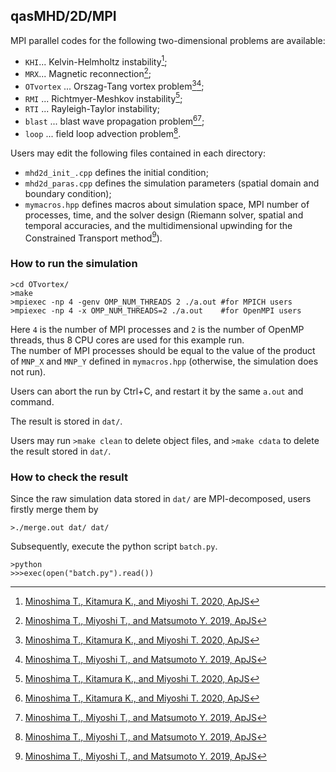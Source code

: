 ## qasMHD/2D/MPI
MPI parallel codes for the following two-dimensional problems are available:
- `KHI`... Kelvin-Helmholtz instability[^1];
- `MRX`... Magnetic reconnection[^2];
- `OTvortex` ... Orszag-Tang vortex problem[^1][^2];
- `RMI` ... Richtmyer-Meshkov instability[^1];
- `RTI` ... Rayleigh-Taylor instability;
- `blast` ... blast wave propagation problem[^1][^2];
- `loop` ... field loop advection problem[^2].

Users may edit the following files contained in each directory:
- `mhd2d_init_.cpp` defines the initial condition;
- `mhd2d_paras.cpp` defines the simulation parameters (spatial domain and boundary condition);
- `mymacros.hpp` defines macros about simulation space, MPI number of processes, time, and the solver design (Riemann solver, spatial and temporal accuracies, and the multidimensional upwinding for the Constrained Transport method[^2]).

### How to run the simulation
```
>cd OTvortex/
>make
>mpiexec -np 4 -genv OMP_NUM_THREADS 2 ./a.out #for MPICH users
>mpiexec -np 4 -x OMP_NUM_THREADS=2 ./a.out    #for OpenMPI users
```
Here `4` is the number of MPI processes and `2` is the number of OpenMP threads, thus 8 CPU cores are used for this example run.<br>
The number of MPI processes should be equal to the value of the product of `MNP_X` and `MNP_Y` defined in `mymacros.hpp` (otherwise, the simulation does not run).

Users can abort the run by Ctrl+C, and restart it by the same `a.out` and command.

The result is stored in `dat/`.

Users may run `>make clean` to delete object files, and `>make cdata` to delete the result stored in `dat/`.

### How to check the result
Since the raw simulation data stored in `dat/` are MPI-decomposed, users firstly merge them by
```
>./merge.out dat/ dat/
```

Subsequently, execute the python script `batch.py`.
```
>python
>>>exec(open("batch.py").read())
```

[^1]: [Minoshima T., Kitamura K., and Miyoshi T. 2020, ApJS](https://iopscience.iop.org/article/10.3847/1538-4365/ab8aee/meta)
[^2]: [Minoshima T., Miyoshi T., and Matsumoto Y. 2019, ApJS](https://iopscience.iop.org/article/10.3847/1538-4365/ab1a36/meta)
